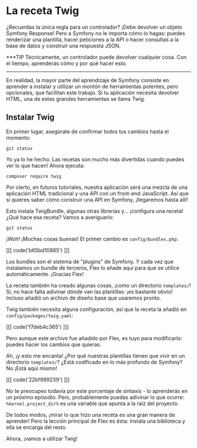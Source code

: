 # La receta Twig

¿Recuerdas la única regla para un controlador? ¡Debe devolver un objeto Symfony Response! Pero a Symfony no le importa cómo lo hagas: puedes renderizar una plantilla, hacer peticiones a la API o hacer consultas a la base de datos y construir una respuesta JSON.

***TIP
Técnicamente, un controlador puede devolver cualquier cosa. Con el tiempo, aprenderás cómo y por qué hacer esto.
***

En realidad, la mayor parte del aprendizaje de Symfony consiste en aprender a instalar y utilizar un montón de herramientas potentes, pero opcionales, que facilitan este trabajo. Si tu aplicación necesita devolver HTML, una de estas grandes herramientas se llama Twig.

## Instalar Twig

En primer lugar, asegúrate de confirmar todos tus cambios hasta el momento:

```terminal-silent
git status
```

Yo ya lo he hecho. Las recetas son mucho más divertidas cuando puedes ver lo que hacen! Ahora ejecuta:

```terminal
composer require twig
```

Por cierto, en futuros tutoriales, nuestra aplicación será una mezcla de una aplicación HTML tradicional y una API con un front-end JavaScript. Así que si quieres saber cómo construir una API en Symfony, ¡llegaremos hasta allí!

Esto instala TwigBundle, algunas otras librerías y... ¡configura una receta! ¿Qué hace esa receta? Vamos a averiguarlo:

```terminal
git status
```

¡Woh! ¡Muchas cosas buenas! El primer cambio es `config/bundles.php`:

[[[ code('b65bd10885') ]]]

Los bundles son el sistema de "plugins" de Symfony. Y cada vez que instalamos un bundle de terceros, Flex lo añade aquí para que se utilice automáticamente. ¡Gracias Flex!

La receta también ha creado algunas cosas, ¡como un directorio `templates/`! Sí, no hace falta adivinar dónde van las plantillas: ¡es bastante obvio! Incluso añadió un archivo de diseño base que usaremos pronto.

Twig también necesita alguna configuración, así que la receta la añadió en `config/packages/twig.yaml`:

[[[ code('f7deb4c365') ]]]

Pero aunque este archivo fue añadido por Flex, es tuyo para modificarlo: puedes hacer los cambios que quieras.

Ah, ¡y esto me encanta! ¿Por qué nuestras plantillas tienen que vivir en un directorio `templates/`? ¿Está codificado en lo más profundo de Symfony? No ¡Está aquí mismo!

[[[ code('22bf999239') ]]]

No te preocupes todavía por este porcentaje de sintaxis - lo aprenderás en un próximo episodio. Pero, probablemente puedas adivinar lo que ocurre: `%kernel.project_dir%` es una variable que apunta a la raíz del proyecto.

De todos modos, ¡mirar lo que hizo una receta es una gran manera de aprender! Pero la lección principal de Flex es ésta: instala una biblioteca y ella se encarga del resto.

Ahora, ¡vamos a utilizar Twig!

